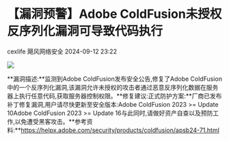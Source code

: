 #  【漏洞预警】Adobe ColdFusion未授权反序列化漏洞可导致代码执行   
cexlife  飓风网络安全   2024-09-12 23:22  
  
![](https://mmbiz.qpic.cn/mmbiz_png/ibhQpAia4xu01JmficrUCeLV6Y7PPSxIwo7o9hRdMj5ZS0EzFtaRxictRpn60C5LOXvdTCic7ZBDAWCiarxGicPJP9ib6A/640?wx_fmt=png&from=appmsg "")  
  
**漏洞描述:**监测到Adobe ColdFusion发布安全公告,修复了Adobe ColdFusion中的一个反序列化漏洞,该漏洞允许未授权的攻击者通过恶意反序列化数据在服务器上执行任意代码,获取服务器控制权限。**修复建议:正式防护方案:**厂商已发布补丁修复漏洞,用户请尽快更新至安全版本:Adobe ColdFusion 2023 >= Update 10Adobe ColdFusion 2023 >= Update 16与此同时,请做好资产自查以及预防工作,以免遭受黑客攻击。**参考资料:**https://helpx.adobe.com/security/products/coldfusion/apsb24-71.html  
  

